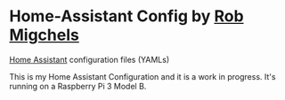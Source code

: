 # Home-Assistant Config by [Rob Migchels](https://robmigchels.com)
[Home Assistant](https://home-assistant.io/) configuration files (YAMLs)

This is my Home Assistant Configuration and it is a work in progress. It's running on a Raspberry Pi 3 Model B.